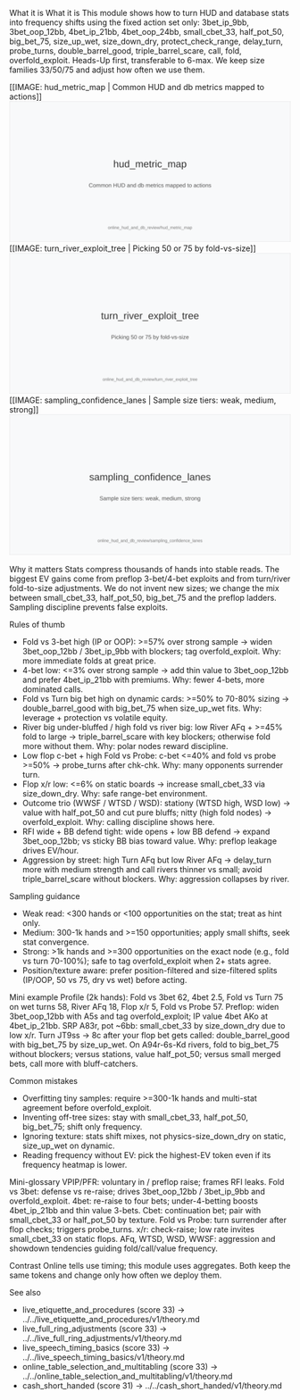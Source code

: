 What it is
What it is
This module shows how to turn HUD and database stats into frequency shifts using the fixed action set only: 3bet_ip_9bb, 3bet_oop_12bb, 4bet_ip_21bb, 4bet_oop_24bb, small_cbet_33, half_pot_50, big_bet_75, size_up_wet, size_down_dry, protect_check_range, delay_turn, probe_turns, double_barrel_good, triple_barrel_scare, call, fold, overfold_exploit. Heads-Up first, transferable to 6-max. We keep size families 33/50/75 and adjust how often we use them.

[[IMAGE: hud_metric_map | Common HUD and db metrics mapped to actions]]
![Common HUD and db metrics mapped to actions](images/hud_metric_map.svg)
[[IMAGE: turn_river_exploit_tree | Picking 50 or 75 by fold-vs-size]]
![Picking 50 or 75 by fold-vs-size](images/turn_river_exploit_tree.svg)
[[IMAGE: sampling_confidence_lanes | Sample size tiers: weak, medium, strong]]
![Sample size tiers: weak, medium, strong](images/sampling_confidence_lanes.svg)

Why it matters
Stats compress thousands of hands into stable reads. The biggest EV gains come from preflop 3-bet/4-bet exploits and from turn/river fold-to-size adjustments. We do not invent new sizes; we change the mix between small_cbet_33, half_pot_50, big_bet_75 and the preflop ladders. Sampling discipline prevents false exploits.

Rules of thumb
- Fold vs 3-bet high (IP or OOP): >=57% over strong sample → widen 3bet_oop_12bb / 3bet_ip_9bb with blockers; tag overfold_exploit. Why: more immediate folds at great price.
- 4-bet low: <=3% over strong sample → add thin value to 3bet_oop_12bb and prefer 4bet_ip_21bb with premiums. Why: fewer 4-bets, more dominated calls.
- Fold vs Turn big bet high on dynamic cards: >=50% to 70-80% sizing → double_barrel_good with big_bet_75 when size_up_wet fits. Why: leverage + protection vs volatile equity.
- River big under-bluffed / high fold vs river big: low River AFq + >=45% fold to large → triple_barrel_scare with key blockers; otherwise fold more without them. Why: polar nodes reward discipline.
- Low flop c-bet + high Fold vs Probe: c-bet <=40% and fold vs probe >=50% → probe_turns after chk-chk. Why: many opponents surrender turn.
- Flop x/r low: <=6% on static boards → increase small_cbet_33 via size_down_dry. Why: safe range-bet environment.
- Outcome trio (WWSF / WTSD / WSD): stationy (WTSD high, WSD low) → value with half_pot_50 and cut pure bluffs; nitty (high fold nodes) → overfold_exploit. Why: calling discipline shows here.
- RFI wide + BB defend tight: wide opens + low BB defend → expand 3bet_oop_12bb; vs sticky BB bias toward value. Why: preflop leakage drives EV/hour.
- Aggression by street: high Turn AFq but low River AFq → delay_turn more with medium strength and call rivers thinner vs small; avoid triple_barrel_scare without blockers. Why: aggression collapses by river.

Sampling guidance
- Weak read: <300 hands or <100 opportunities on the stat; treat as hint only.
- Medium: 300-1k hands and >=150 opportunities; apply small shifts, seek stat convergence.
- Strong: >1k hands and >=300 opportunities on the exact node (e.g., fold vs turn 70-100%); safe to tag overfold_exploit when 2+ stats agree.
- Position/texture aware: prefer position-filtered and size-filtered splits (IP/OOP, 50 vs 75, dry vs wet) before acting.

Mini example
Profile (2k hands): Fold vs 3bet 62, 4bet 2.5, Fold vs Turn 75 on wet turns 58, River AFq 18, Flop x/r 5, Fold vs Probe 57. 
Preflop: widen 3bet_oop_12bb with A5s and tag overfold_exploit; IP value 4bet AKo at 4bet_ip_21bb. 
SRP A83r, pot ~6bb: small_cbet_33 by size_down_dry due to low x/r. 
Turn JT9ss → 8c after your flop bet gets called: double_barrel_good with big_bet_75 by size_up_wet. 
On A94r-6s-Kd rivers, fold to big_bet_75 without blockers; versus stations, value half_pot_50; versus small merged bets, call more with bluff-catchers.

Common mistakes
- Overfitting tiny samples: require >=300-1k hands and multi-stat agreement before overfold_exploit.
- Inventing off-tree sizes: stay with small_cbet_33, half_pot_50, big_bet_75; shift only frequency.
- Ignoring texture: stats shift mixes, not physics-size_down_dry on static, size_up_wet on dynamic.
- Reading frequency without EV: pick the highest-EV token even if its frequency heatmap is lower.

Mini-glossary
VPIP/PFR: voluntary in / preflop raise; frames RFI leaks. 
Fold vs 3bet: defense vs re-raise; drives 3bet_oop_12bb / 3bet_ip_9bb and overfold_exploit. 
4bet: re-raise to four bets; under-4-betting boosts 4bet_ip_21bb and thin value 3-bets. 
Cbet: continuation bet; pair with small_cbet_33 or half_pot_50 by texture. 
Fold vs Probe: turn surrender after flop checks; triggers probe_turns. 
x/r: check-raise; low rate invites small_cbet_33 on static flops. 
AFq, WTSD, WSD, WWSF: aggression and showdown tendencies guiding fold/call/value frequency.

Contrast
Online tells use timing; this module uses aggregates. Both keep the same tokens and change only how often we deploy them.

See also
- live_etiquette_and_procedures (score 33) → ../../live_etiquette_and_procedures/v1/theory.md
- live_full_ring_adjustments (score 33) → ../../live_full_ring_adjustments/v1/theory.md
- live_speech_timing_basics (score 33) → ../../live_speech_timing_basics/v1/theory.md
- online_table_selection_and_multitabling (score 33) → ../../online_table_selection_and_multitabling/v1/theory.md
- cash_short_handed (score 31) → ../../cash_short_handed/v1/theory.md